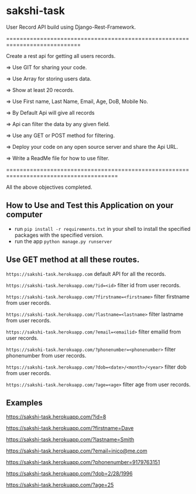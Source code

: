 # sakshi-task

User Record API build using Django-Rest-Framework.


============================================================================

Create a rest api for getting all users records.

=> Use GIT for sharing your code.

=> Use Array for storing users data.

=> Show at least 20 records.

=> Use First name, Last Name, Email, Age, DoB, Mobile No.

=> By Default Api will give all records

=> Api can filter the data by any given field.

=> Use any GET or POST method for filtering.

=> Deploy your code on any open source server and share the Api URL.

=> Write a ReadMe file for how to use filter.

=======================================================================================

All the above objectives completed.


## How to Use and Test this Application on your computer
- run ```pip install -r requirements.txt```  in your shell to install the specified packages with the specified version.
- run the app ```python manage.py runserver```


## Use GET method at all these routes.

```https://sakshi-task.herokuapp.com``` default API for all the records.

```https://sakshi-task.herokuapp.com/?id=<id>``` filter id from user records.

```https://sakshi-task.herokuapp.com/?firstname=<firstname>``` filter firstname from user records.

```https://sakshi-task.herokuapp.com/?lastname=<lastname>``` filter lastname from user records.

```https://sakshi-task.herokuapp.com/?email=<emailid>``` filter emailid from user records.

```https://sakshi-task.herokuapp.com/?phonenumber=<phonenumber>``` filter phonenumber from user records.

```https://sakshi-task.herokuapp.com/?dob=<date>/<month>/<year>``` filter dob from user records.

```https://sakshi-task.herokuapp.com/?age=<age>``` filter age from user records.


## Examples

https://sakshi-task.herokuapp.com/?id=8 

https://sakshi-task.herokuapp.com/?firstname=Dave

https://sakshi-task.herokuapp.com/?lastname=Smith

https://sakshi-task.herokuapp.com/?email=inico@me.com

https://sakshi-task.herokuapp.com/?phonenumber=9179763151

https://sakshi-task.herokuapp.com/?dob=2/28/1996

https://sakshi-task.herokuapp.com/?age=25

